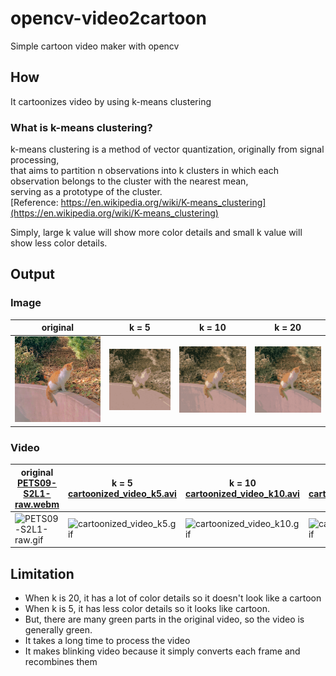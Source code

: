 # opencv-video2cartoon
Simple cartoon video maker with opencv

## How
It cartoonizes video by using k-means clustering
### What is k-means clustering?
k-means clustering is a method of vector quantization, originally from signal processing,  
that aims to partition n observations into k clusters in which each observation belongs to the cluster with the nearest mean,  
serving as a prototype of the cluster.  
[Reference: https://en.wikipedia.org/wiki/K-means_clustering](https://en.wikipedia.org/wiki/K-means_clustering) 

Simply, large k value will show more color details and small k value will show less color details.

## Output
### Image
| original                        | k = 5                                                        | k = 10                                                         | k = 20                                                         |
|---------------------------------|--------------------------------------------------------------|----------------------------------------------------------------|----------------------------------------------------------------|
| ![test_img.jpeg](test_img.jpeg) | ![cartoonized_img_k5.jpeg](output%2Fcartoonized_img_k5.jpeg) | ![cartoonized_img_k10.jpeg](output%2Fcartoonized_img_k10.jpeg) | ![cartoonized_img_k20.jpeg](output%2Fcartoonized_img_k20.jpeg) |
### Video
| original [PETS09-S2L1-raw.webm](PETS09-S2L1-raw.webm) | k = 5 [cartoonized_video_k5.avi](output%2Fcartoonized_video_k5.avi) | k = 10 [cartoonized_video_k10.avi](output%2Fcartoonized_video_k10.avi) | k = 20 [cartoonized_video_k20.avi](output%2Fcartoonized_video_k20.avi) |
|-------------------------------------------------------|---------------------------------------------------------------------|------------------------------------------------------------------------|------------------------------------------------------------------------|
| ![PETS09-S2L1-raw.gif](gif%2FPETS09-S2L1-raw.gif)     | ![cartoonized_video_k5.gif](gif%2Fcartoonized_video_k5.gif)         | ![cartoonized_video_k10.gif](gif%2Fcartoonized_video_k10.gif)          | ![cartoonized_video_k20.gif](gif%2Fcartoonized_video_k20.gif)          |

## Limitation
- When k is 20, it has a lot of color details so it doesn't look like a cartoon
- When k is 5, it has less color details so it looks like cartoon.
- But, there are many green parts in the original video, so the video is generally green.
- It takes a long time to process the video
- It makes blinking video because it simply converts each frame and recombines them
